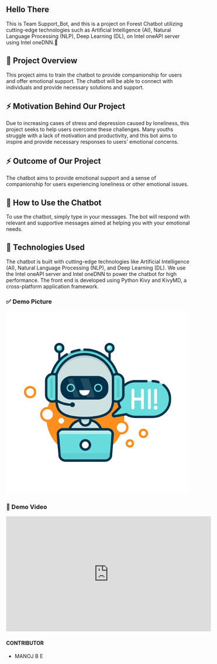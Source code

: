 <h2>Hello There</h2>

This is Team Support_Bot, and this is a project on Forest Chatbot utilizing cutting-edge technologies such as Artificial Intelligence (AI), Natural Language Processing (NLP), Deep Learning (DL), on Intel oneAPI server using Intel oneDNN.👨

## 👯 Project Overview

This project aims to train the chatbot to provide companionship for users and offer emotional support. The chatbot will be able to connect with individuals and provide necessary solutions and support.

## ⚡ Motivation Behind Our Project

Due to increasing cases of stress and depression caused by loneliness, this project seeks to help users overcome these challenges. Many youths struggle with a lack of motivation and productivity, and this bot aims to inspire and provide necessary responses to users' emotional concerns.

## ⚡ Outcome of Our Project

The chatbot aims to provide emotional support and a sense of companionship for users experiencing loneliness or other emotional issues.

## 🤖 How to Use the Chatbot

To use the chatbot, simply type in your messages. The bot will respond with relevant and supportive messages aimed at helping you with your emotional needs.

## 🚀 Technologies Used

The chatbot is built with cutting-edge technologies like Artificial Intelligence (AI), Natural Language Processing (NLP), and Deep Learning (DL). We use the Intel oneAPI server and Intel oneDNN to power the chatbot for high performance. The front end is developed using Python Kivy and KivyMD, a cross-platform application framework.

### ✅ Demo Picture
<img src="assets/chatbot.png" alt="Chatbot Demo"/>

<h3>🎥 Demo Video</h3>
    <iframe width="560" height="315" src="https://www.youtube.com/embed/PS9Vq3FfqcM" frameborder="0" allow="accelerometer; autoplay; encrypted-media; gyroscope; picture-in-picture" allowfullscreen></iframe>

#### CONTRIBUTOR
- MANOJ B E
